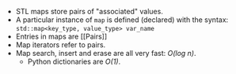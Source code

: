 - STL maps store pairs of "associated" values.
- A particular instance of `map` is defined (declared) with the syntax: `std::map<key_type, value_type> var_name`
- Entries in maps are [[Pairs]]
- Map iterators refer to pairs.
- Map search, insert and erase are all very fast: *O(log n)*.
	- Python dictionaries are *O(1)*.